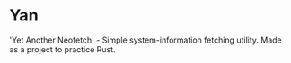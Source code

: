# Yan

'Yet Another Neofetch' - Simple system-information fetching utility. Made as a
project to practice Rust.
